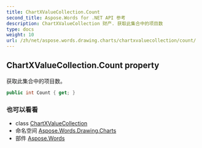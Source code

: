 ```yaml
---
title: ChartXValueCollection.Count
second_title: Aspose.Words for .NET API 参考
description: ChartXValueCollection 财产. 获取此集合中的项目数
type: docs
weight: 10
url: /zh/net/aspose.words.drawing.charts/chartxvaluecollection/count/
---
```

## ChartXValueCollection.Count property

获取此集合中的项目数。

```csharp
public int Count { get; }
```

### 也可以看看

* class [ChartXValueCollection](../)
* 命名空间 [Aspose.Words.Drawing.Charts](../../chartxvaluecollection/)
* 部件 [Aspose.Words](../../../)


